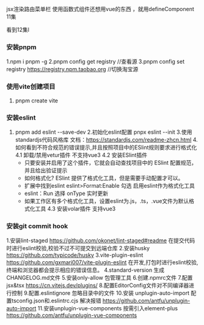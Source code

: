 <!--
 * @Author: 周恩波 zhouenbo@lx-dtx.com
 * @Date: 2023-05-26 19:42:45
 * @LastEditors: 周恩波
 * @LastEditTime: 2023-06-06 16:38:06
 * @FilePath: /admin-vite/README.md
 * @Description: 
 * Copyright (c) 2023 by 上海有我科技有限公司, All Rights Reserved. 
-->
jsx渲染路由菜单栏
使用函数式组件还想用vue的东西 ，就用defineComponent  11集


看到12集l
### 安装pnpm 
  1.npm i pnpm -g
  2.pnpm config get registry //查看源
  3.pnpm config set registry https://registry.npm.taobao.org //切换淘宝源 
### 使用vite创建项目
  1. pnpm create vite
### 安装eslint 
  1. pnpm add eslint --save-dev
  2.初始化eslint配置 pnpx eslint --init
  3.使用standardjs代码风格库 文档：https://standardjs.com/readme-zhcn.html
  4.如何看到不符合规范的错误提示,并且按照项目中的ESlint规则要求进行格式化
    4.1 卸载/禁用vetur插件 不支持vue3
    4.2 安装ESlint插件
      - 只要安装并启用了这个插件，它就会自动查找项目中的 ESlint 配置规范，并且给出验证提示
      - 如何格式化? ESlint 提供了格式化工具，但是需要手动配置才可以。
      - 扩展中找到eslint eslint>Format:Enable 勾选 启用eslint作为格式化工具
      - eslint：Run 选择 onType 实时更新
      - 如果工作区有多个格式化工具，设置eslint为.js，.ts，.vue文件为默认格式化工具
    4.3 安装volar插件 支持vue3
### 安装git commit hook
  1.安装lint-staged https://github.com/okonet/lint-staged#readme 在提交代码时进行eslint校验,校验不过不可提交到远端仓库
  2.安装husky https://github.com/typicode/husky
  3.vite-plugin-eslint https://github.com/gxmari007/vite-plugin-eslint 在开发,打包时进行eslint校验,终端和浏览器都会提示相应的错误信息。
  4.standard-version 生成CHANGELOG.md文件
  5.安装only-allow 包管理工具
  6.创建.npmrc文件
  7.配置jsx&tsx https://cn.vitejs.dev/plugins/
  8.配置EditorConfig文件对不同编译器进行控制
  9.配置.eslintignore 忽略目录中的文件
  10.安装 unplugin-auto-import 配置tsconfig.json和.eslintrc.cjs 解决报错 https://github.com/antfu/unplugin-auto-import
  11.安装unplugin-vue-components 按需引入element-plus https://github.com/antfu/unplugin-vue-components
  